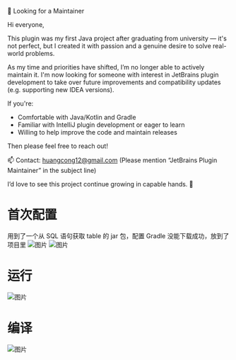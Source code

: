 🙋 Looking for a Maintainer

Hi everyone,

This plugin was my first Java project after graduating from university — it's not perfect, but I created it with passion and a genuine desire to solve real-world problems.

As my time and priorities have shifted, I’m no longer able to actively maintain it. I'm now looking for someone with interest in JetBrains plugin development to take over future improvements and compatibility updates (e.g. supporting new IDEA versions).

If you're:

- Comfortable with Java/Kotlin and Gradle
-   Familiar with IntelliJ plugin development or eager to learn
-   Willing to help improve the code and maintain releases

Then please feel free to reach out!

📫 Contact: huangcong12@gmail.com
(Please mention “JetBrains Plugin Maintainer” in the subject line)

I’d love to see this project continue growing in capable hands. 🙏

# 首次配置
用到了一个从 SQL 语句获取 table 的 jar 包，配置 Gradle 没能下载成功，放到了项目里
![图片](https://github.com/huangcong12/intellij_plugins_mysql_proxy/assets/2867782/1a9743dd-d57e-43a5-b580-a7aa4233c529)
![图片](https://github.com/huangcong12/intellij_plugins_mysql_proxy/assets/2867782/cb7e9aac-5a1b-491f-8e18-da80725bca5f)



# 运行
![图片](https://github.com/huangcong12/intellij_plugins_mysql_proxy/assets/2867782/155976e0-7725-4755-8612-2ee39ee84dae)

# 编译
![图片](https://github.com/huangcong12/intellij_plugins_mysql_proxy/assets/2867782/4008795d-19db-4752-9e78-a2bfd228d219)


